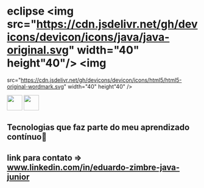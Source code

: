# eclipse <!--Integraçaõ da IDE Eclipse com GitHub --><img src="https://cdn.jsdelivr.net/gh/devicons/devicon/icons/java/java-original.svg" width="40" height"40"/> <!----><img 
src="https://cdn.jsdelivr.net/gh/devicons/devicon/icons/html5/html5-original-wordmark.svg"  width="40" height"40" />

<!----><img src="https://cdn.jsdelivr.net/gh/devicons/devicon/icons/css3/css3-original-wordmark.svg"  width="40" height"40" />
<!----><img src="https://cdn.jsdelivr.net/gh/devicons/devicon/icons/linux/linux-original.svg" width="40" height"40" />
## Tecnologias que faz parte do meu aprendizado contínuo📜
## link para contato => www.linkedin.com/in/eduardo-zimbre-java-junior
